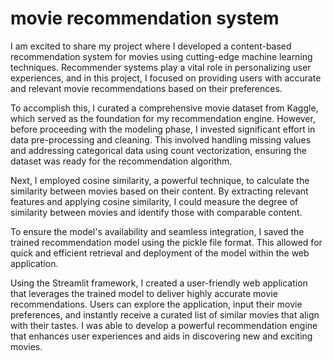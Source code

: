 # movie recommendation system
I am excited to share my project where I developed a content-based recommendation system for movies using cutting-edge machine learning techniques. Recommender systems play a vital role in personalizing user experiences, and in this project, I focused on providing users with accurate and relevant movie recommendations based on their preferences.

To accomplish this, I curated a comprehensive movie dataset from Kaggle, which served as the foundation for my recommendation engine. However, before proceeding with the modeling phase, I invested significant effort in data pre-processing and cleaning. This involved handling missing values and addressing categorical data using count vectorization, ensuring the dataset was ready for the recommendation algorithm.

Next, I employed cosine similarity, a powerful technique, to calculate the similarity between movies based on their content. By extracting relevant features and applying cosine similarity, I could measure the degree of similarity between movies and identify those with comparable content.

To ensure the model's availability and seamless integration, I saved the trained recommendation model using the pickle file format. This allowed for quick and efficient retrieval and deployment of the model within the web application.

Using the Streamlit framework, I created a user-friendly web application that leverages the trained model to deliver highly accurate movie recommendations. Users can explore the application, input their movie preferences, and instantly receive a curated list of similar movies that align with their tastes.
 I was able to develop a powerful recommendation engine that enhances user experiences and aids in discovering new and exciting movies.
